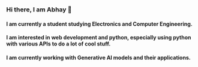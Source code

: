 ### Hi there, I am Abhay 👋

#### I am currently a student studying Electronics and Computer Engineering.
#### I am interested in web development and python, especially using python with various APIs to do a lot of cool stuff.
#### I am currently working with Generative AI models and their applications.

<!--
**AbhayKejriwal/AbhayKejriwal** is a ✨ _special_ ✨ repository because its `README.md` (this file) appears on your GitHub profile.

Here are some ideas to get you started:

- 🔭 I’m currently working on ...
- 🌱 I’m currently learning ...
- 👯 I’m looking to collaborate on ...
- 🤔 I’m looking for help with ...
- 💬 Ask me about ...
- 📫 How to reach me: ...
- 😄 Pronouns: ...
- ⚡ Fun fact: ...
-->
